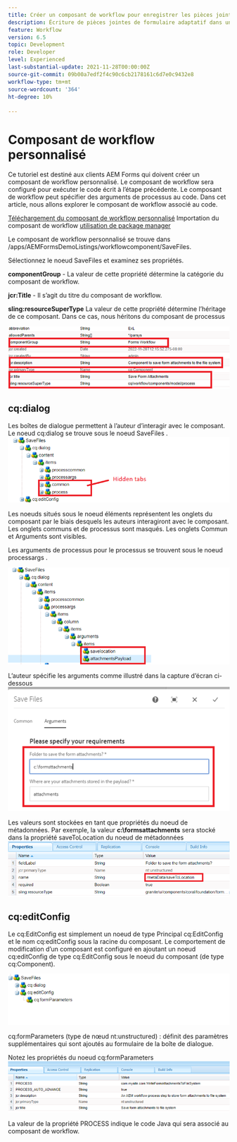 ```yaml
---
title: Créer un composant de workflow pour enregistrer les pièces jointes de formulaire dans le système de fichiers
description: Écriture de pièces jointes de formulaire adaptatif dans un système de fichiers à l’aide d’un composant de workflow personnalisé
feature: Workflow
version: 6.5
topic: Development
role: Developer
level: Experienced
last-substantial-update: 2021-11-28T00:00:00Z
source-git-commit: 09b00a7edf2f4c90c6cb2178161c6d7e0c9432e8
workflow-type: tm+mt
source-wordcount: '364'
ht-degree: 10%

---
```


# Composant de workflow personnalisé

Ce tutoriel est destiné aux clients AEM Forms qui doivent créer un composant de workflow personnalisé. Le composant de workflow sera configuré pour exécuter le code écrit à l’étape précédente. Le composant de workflow peut spécifier des arguments de processus au code. Dans cet article, nous allons explorer le composant de workflow associé au code.


[Téléchargement du composant de workflow personnalisé](assets/saveFiles.zip)
Importation du composant de workflow [utilisation de package manager](http://localhost:4502/crx/packmgr/index.jsp)

Le composant de workflow personnalisé se trouve dans /apps/AEMFormsDemoListings/workflowcomponent/SaveFiles.

Sélectionnez le noeud SaveFiles et examinez ses propriétés.

**componentGroup** - La valeur de cette propriété détermine la catégorie du composant de workflow.

**jcr:Title** - Il s’agit du titre du composant de workflow.

**sling:resourceSuperType** La valeur de cette propriété détermine l’héritage de ce composant. Dans ce cas, nous héritons du composant de processus


![component-properties](assets/component-properties1.png)

## cq:dialog

Les boîtes de dialogue permettent à l’auteur d’interagir avec le composant. Le noeud cq:dialog se trouve sous le noeud SaveFiles .
![cq-dialog](assets/cq-dialog.png)

Les noeuds situés sous le noeud éléments représentent les onglets du composant par le biais desquels les auteurs interagiront avec le composant. Les onglets communs et de processus sont masqués. Les onglets Commun et Arguments sont visibles.

Les arguments de processus pour le processus se trouvent sous le noeud processargs .

![process-args](assets/process-arguments.png)

L’auteur spécifie les arguments comme illustré dans la capture d’écran ci-dessous
![workflow-component](assets/custom-workflow-component.png)

Les valeurs sont stockées en tant que propriétés du noeud de métadonnées. Par exemple, la valeur **c:\formsattachments** sera stocké dans la propriété saveToLocation du noeud de métadonnées
![save-location](assets/save-to-location.png)

## cq:editConfig

Le cq:EditConfig est simplement un noeud de type Principal cq:EditConfig et le nom cq:editConfig sous la racine du composant. Le comportement de modification d’un composant est configuré en ajoutant un noeud cq:editConfig de type cq:EditConfig sous le noeud du composant (de type cq:Component).

![edit-config](assets/cq-edit-config.png)

cq:formParameters (type de nœud nt:unstructured) : définit des paramètres supplémentaires qui sont ajoutés au formulaire de la boîte de dialogue.


Notez les propriétés du noeud cq:formParameters
![from-parameters-properties](assets/form-parameters-properties.png)

La valeur de la propriété PROCESS indique le code Java qui sera associé au composant de workflow.






